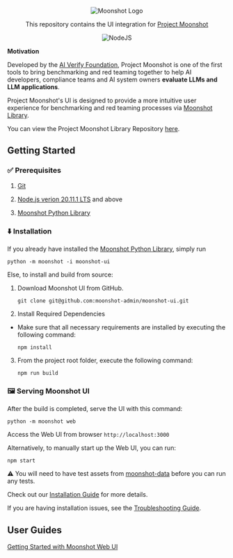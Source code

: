 <div align="center">

![Moonshot Logo](https://github.com/moonshot-admin/moonshot/raw/main/misc/aiverify-moonshot-logo.png)

This repository contains the UI integration for [Project Moonshot](https://github.com/aiverify-foundation/moonshot)

![NodeJS](https://img.shields.io/badge/node.js-6DA55F?style=for-the-badge&logo=node.js&logoColor=white)

</div>

<b>Motivation </b>

Developed by the [AI Verify Foundation](https://aiverifyfoundation.sg/), Project Moonshot is one of the first tools to bring benchmarking and red teaming together to help AI developers, compliance teams and AI system owners <b>evaluate LLMs and LLM applications</b>.

Project Moonshot's UI is designed to provide a more intuitive user experience for benchmarking and red teaming processes via [Moonshot Library](https://github.com/aiverify-foundation/moonshot).

You can view the Project Moonshot Library Repository [here](https://github.com/aiverify-foundation/moonshot).


## Getting Started

### ✅ Prerequisites

1. [Git](https://github.com/git-guides/install-git)

2. [Node.js verion 20.11.1 LTS](https://nodejs.org/en/blog/release/v20.11.1) and above

3. [Moonshot Python Library](https://pypi.org/project/aiverify-moonshot/)

### ⬇️ Installation

If you already have installed the [Moonshot Python Library](https://pypi.org/project/aiverify-moonshot/), simply run
```
python -m moonshot -i moonshot-ui
```

Else, to install and build from source:
1. Download Moonshot UI from GitHub.
    ```
    git clone git@github.com:moonshot-admin/moonshot-ui.git
    ```
2. Install Required Dependencies
- Make sure that all necessary requirements are installed by executing the following command:
    ```
    npm install
    ```
3. From the project root folder, execute the following command:
    ```
    npm run build
    ```

### 🖼️ Serving Moonshot UI
After the build is completed, serve the UI with this command:
```
python -m moonshot web
```
Access the Web UI from browser `http://localhost:3000`

Alternatively, to manually start up the Web UI, you can run:
```
npm start
```

⚠️ You will need to have test assets from [moonshot-data](https://github.com/aiverify-foundation/moonshot-data) before you can run any tests.

Check out our [Installation Guide](https://aiverify-foundation.github.io/moonshot/getting_started/quick_install/) for more details.

If you are having installation issues, see the [Troubleshooting Guide](https://aiverify-foundation.github.io/moonshot/troubleshoot/troubleshoot/).

## User Guides

[Getting Started with Moonshot Web UI](https://aiverify-foundation.github.io/moonshot/web_ui/web_ui_guide/)
